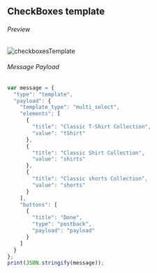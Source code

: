 ##  CheckBoxes template

###### Preview

![checkboxesTemplate](https://user-images.githubusercontent.com/58174664/148941685-391f1e42-16d5-4184-bb43-9481e8a933a6.PNG)

###### Message Payload

```js
var message = {
  "type": "template",
  "payload": {
    "template_type": "multi_select",
    "elements": [
      {
        "title": "Classic T-Shirt Collection",
        "value": "tShirt"
      }, 
      {
        "title": "Classic Shirt Collection",
        "value": "shirts"
      },
      {
        "title": "Classic shorts Collection",
        "value": "shorts"
      }
    ],
    "buttons": [
      {
        "title": "Done",
        "type": "postback",
        "payload": "payload"
      }
    ]
  }
};
print(JSON.stringify(message)); 
```